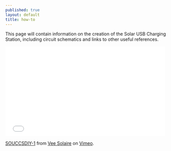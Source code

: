 ```yaml
---
published: true
layout: default
title: how-to
---
```

This page will contain information on the creation of the Solar USB Charging Station, including circuit schematics and links to other useful references.

   <iframe src="//player.vimeo.com/video/97240308" width="500" height="281" frameborder="0" webkitallowfullscreen mozallowfullscreen allowfullscreen></iframe> <p><a href="http://vimeo.com/97240308">SOUCCSDIY-1</a> from <a href="http://vimeo.com/user28388654">Vee Solaire</a> on <a href="https://vimeo.com">Vimeo</a>.</p>
